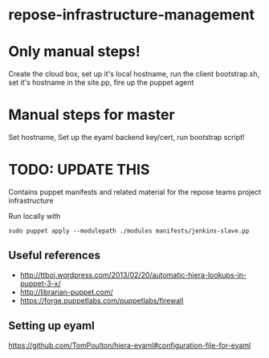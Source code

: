 repose-infrastructure-management
================================

# Only manual steps!
Create the cloud box, set up it's local hostname, run the client bootstrap.sh, set it's hostname in the site.pp, fire up the puppet agent

# Manual steps for master
Set hostname, Set up the eyaml backend key/cert, run bootstrap script!

# TODO: UPDATE THIS

Contains puppet manifests and related material for the repose teams project infrastructure

Run locally with 

    sudo puppet apply --modulepath ./modules manifests/jenkins-slave.pp
    

    

## Useful references
* http://ttboj.wordpress.com/2013/02/20/automatic-hiera-lookups-in-puppet-3-x/
* http://librarian-puppet.com/
* https://forge.puppetlabs.com/puppetlabs/firewall

## Setting up eyaml
https://github.com/TomPoulton/hiera-eyaml#configuration-file-for-eyaml
